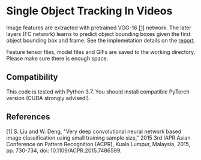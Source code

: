 # Single Object Tracking In Videos

Image features are extracted with pretrained VGG-16 [[1]](#1) network. The later layers (FC network) learns to predict object bounding boxes given the first object bounding box and frame.
See the implemetation details on the [report](https://github.com/mervekantarci/SingleObjectTracker/blob/main/report.pdf).

Feature tensor files, model files and GIFs are saved to the working directory. 
Please make sure there is enough space.

## Compatibility
This code is tested with Python 3.7. You should install compatible PyTorch version (CUDA strongly advised!).


## References
<a id="1">[1]</a> 
S. Liu and W. Deng, "Very deep convolutional neural network based image classification using small training sample size," 2015 3rd IAPR Asian Conference on Pattern Recognition (ACPR), Kuala Lumpur, Malaysia, 2015, pp. 730-734, doi: 10.1109/ACPR.2015.7486599.
